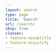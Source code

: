 ```yaml
---
layout: search
type: page
title: 'Search'
url: /search/
skip: true
classes:
- feature-nosubtitle
- feature-nojustify
---
```

<script type="text/javascript">
$(function() {
	$("#search").focus();
});
</script>
